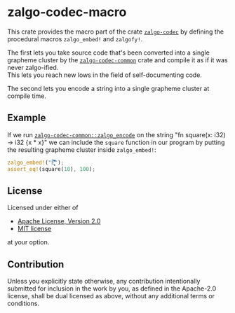 # zalgo-codec-macro

This crate provides the macro part of the crate [`zalgo-codec`](https://crates.io/crates/zalgo-codec) by defining the procedural macros `zalgo_embed!` and `zalgofy!`.

The first lets you take source code that's been converted into a single grapheme cluster by the
[`zalgo-codec-common`](https://crates.io/crates/zalgo-codec-common) crate and compile it as if it was never zalgo-ified.  
This lets you reach new lows in the field of self-documenting code.

The second lets you encode a string into a single grapheme cluster at compile time.

## Example

If we run [`zalgo-codec-common::zalgo_encode`](https://docs.rs/zalgo-codec-common/latest/zalgo_codec_common/fn.zalgo_encode.html) on the string "fn square(x: i32) -> i32 {x * x}" we can include the `square` function in our program
by putting the resulting grapheme cluster inside `zalgo_embed!`:
```rust
zalgo_embed!("E͎͓͕͉̞͉͆̀͑́͒̈̀̓̒̉̀̍̀̓̒̀͛̀̊̀͘̚͘͘͝ͅ");
assert_eq!(square(10), 100);
```

## License

Licensed under either of

 * [Apache License, Version 2.0](http://www.apache.org/licenses/LICENSE-2.0)
 * [MIT license](http://opensource.org/licenses/MIT)

at your option.

## Contribution

Unless you explicitly state otherwise, any contribution intentionally submitted
for inclusion in the work by you, as defined in the Apache-2.0 license, shall be
dual licensed as above, without any additional terms or conditions.
